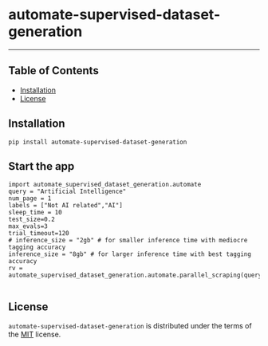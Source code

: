 # automate-supervised-dataset-generation
-----

## Table of Contents

- [Installation](#installation)
- [License](#license)

## Installation

```console
pip install automate-supervised-dataset-generation
```

## Start the app
```
import automate_supervised_dataset_generation.automate
query = "Artificial Intelligence"
num_page = 1
labels = ["Not AI related","AI"]
sleep_time = 10
test_size=0.2
max_evals=3
trial_timeout=120
# inference_size = "2gb" # for smaller inference time with mediocre tagging accuracy
inference_size = "8gb" # for larger inference time with best tagging accuracy
rv = automate_supervised_dataset_generation.automate.parallel_scraping(query,num_page,labels,sleep_time,test_size,max_evals,trial_timeout,inference_size)
    
```

## License

`automate-supervised-dataset-generation` is distributed under the terms of the [MIT](https://spdx.org/licenses/MIT.html) license.
